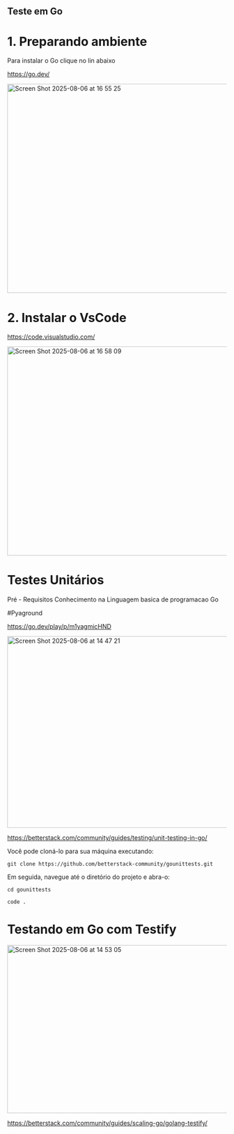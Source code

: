 ## Teste em Go

# 1. Preparando ambiente

Para instalar o Go clique no lin abaixo

https://go.dev/

<img width="1235" height="480" alt="Screen Shot 2025-08-06 at 16 55 25" src="https://github.com/user-attachments/assets/5ec849de-413b-43c0-b91f-758ac31f5ecd" />

# 2. Instalar o VsCode 

https://code.visualstudio.com/

<img width="1235" height="480" alt="Screen Shot 2025-08-06 at 16 58 09" src="https://github.com/user-attachments/assets/8f371a44-8fd0-4b24-a4a5-f494003e10b2" />


# Testes Unitários
Pré - Requisitos 
Conhecimento na Linguagem basica de programacao Go

#Pyaground 

https://go.dev/play/p/m1yagmicHND

<img width="895" height="440" alt="Screen Shot 2025-08-06 at 14 47 21" src="https://github.com/user-attachments/assets/b7075fae-fe5c-4248-a4c8-de006febeded" />

https://betterstack.com/community/guides/testing/unit-testing-in-go/


Você pode cloná-lo para sua máquina executando:


```git clone https://github.com/betterstack-community/gounittests.git```
 

Em seguida, navegue até o diretório do projeto e abra-o:


```cd gounittests```

```code .```


# Testando em Go com Testify


<img width="900" height="386" alt="Screen Shot 2025-08-06 at 14 53 05" src="https://github.com/user-attachments/assets/1a42ac34-c357-4271-a2f8-ccafa09e16f5" />

https://betterstack.com/community/guides/scaling-go/golang-testify/


